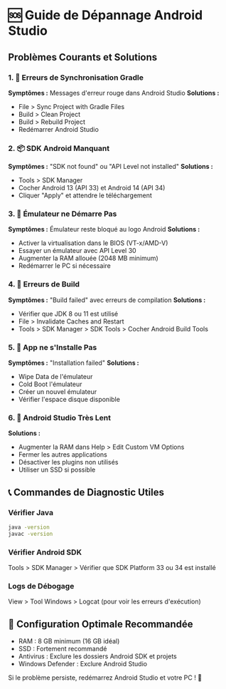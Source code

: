 # 🆘 Guide de Dépannage Android Studio

## Problèmes Courants et Solutions

### 1. 🔄 Erreurs de Synchronisation Gradle
**Symptômes :** Messages d'erreur rouge dans Android Studio
**Solutions :**
- File > Sync Project with Gradle Files
- Build > Clean Project
- Build > Rebuild Project
- Redémarrer Android Studio

### 2. 📦 SDK Android Manquant
**Symptômes :** "SDK not found" ou "API Level not installed"
**Solutions :**
- Tools > SDK Manager
- Cocher Android 13 (API 33) et Android 14 (API 34)
- Cliquer "Apply" et attendre le téléchargement

### 3. 🚀 Émulateur ne Démarre Pas
**Symptômes :** Émulateur reste bloqué au logo Android
**Solutions :**
- Activer la virtualisation dans le BIOS (VT-x/AMD-V)
- Essayer un émulateur avec API Level 30
- Augmenter la RAM allouée (2048 MB minimum)
- Redémarrer le PC si nécessaire

### 4. 🔨 Erreurs de Build
**Symptômes :** "Build failed" avec erreurs de compilation
**Solutions :**
- Vérifier que JDK 8 ou 11 est utilisé
- File > Invalidate Caches and Restart
- Tools > SDK Manager > SDK Tools > Cocher Android Build Tools

### 5. 📱 App ne s'Installe Pas
**Symptômes :** "Installation failed"
**Solutions :**
- Wipe Data de l'émulateur
- Cold Boot l'émulateur
- Créer un nouvel émulateur
- Vérifier l'espace disque disponible

### 6. 🐌 Android Studio Très Lent
**Solutions :**
- Augmenter la RAM dans Help > Edit Custom VM Options
- Fermer les autres applications
- Désactiver les plugins non utilisés
- Utiliser un SSD si possible

## 📞 Commandes de Diagnostic Utiles

### Vérifier Java
```cmd
java -version
javac -version
```

### Vérifier Android SDK
Tools > SDK Manager > Vérifier que SDK Platform 33 ou 34 est installé

### Logs de Débogage
View > Tool Windows > Logcat (pour voir les erreurs d'exécution)

## 🎯 Configuration Optimale Recommandée
- RAM : 8 GB minimum (16 GB idéal)
- SSD : Fortement recommandé
- Antivirus : Exclure les dossiers Android SDK et projets
- Windows Defender : Exclure Android Studio

Si le problème persiste, redémarrez Android Studio et votre PC ! 🔄